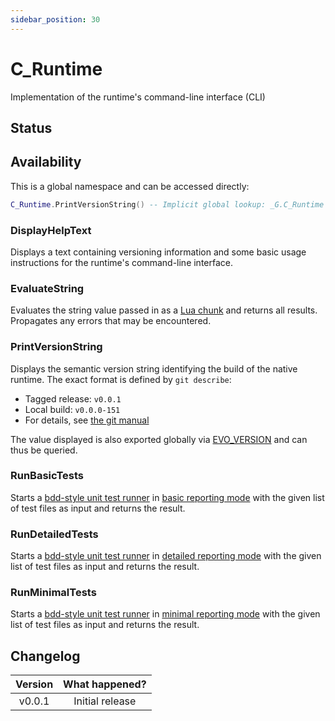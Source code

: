 ```yaml
---
sidebar_position: 30
---
```


# C_Runtime

Implementation of the runtime's command-line interface (CLI)

## Status

<Experimental/>

## Availability

This is a global namespace and can be accessed directly:

```lua
C_Runtime.PrintVersionString() -- Implicit global lookup: _G.C_Runtime
```

### DisplayHelpText

Displays a text containing versioning information and some basic usage instructions for the runtime's command-line interface.

### EvaluateString

Evaluates the string value passed in as a [Lua chunk](https://www.lua.org/pil/1.1.html) and returns all results. Propagates any errors that may be encountered.

<Function>
<Parameters>
<Parameter name="luaCode" type="string"/>
</Parameters>
<Returns>
<Return varargs="true" />
</Returns>
</Function>

### PrintVersionString

Displays the semantic version string identifying the build of the native runtime. The exact format is defined by `git describe`:

- Tagged release: `v0.0.1`
- Local build: `v0.0.0-151`
- For details, see [the git manual](https://git-scm.com/docs/git-describe)

The value displayed is also exported globally via [EVO_VERSION](/docs/references/api/globals#evo-version) and can thus be queried.

### RunBasicTests

Starts a [bdd-style unit test runner](/docs/references/api/libraries/bdd) in [basic reporting mode](/docs/how-to-guides/unit-testing#basic-reports) with the given list of test files as input and returns the result.

<Function>
<Parameters>
<Parameter name="specFiles" type="table"/>
</Parameters>
<Returns>
<Return name="success" type="boolean"/>
</Returns>
</Function>

### RunDetailedTests

Starts a [bdd-style unit test runner](/docs/references/api/libraries/bdd) in [detailed reporting mode](/docs/how-to-guides/unit-testing#detailed-reports) with the given list of test files as input and returns the result.

<Function>
<Parameters>
<Parameter name="specFiles" type="table"/>
</Parameters>
<Returns>
<Return name="success" type="boolean"/>
</Returns>
</Function>

### RunMinimalTests

Starts a [bdd-style unit test runner](/docs/references/api/libraries/bdd) in [minimal reporting mode](/docs/how-to-guides/unit-testing#minimal-reports) with the given list of test files as input and returns the result.

<Function>
<Parameters>
<Parameter name="specFiles" type="table"/>
</Parameters>
<Returns>
<Return name="success" type="boolean"/>
</Returns>
</Function>

## Changelog

| Version | What happened?  |
| :-----: | :-------------: |
| v0.0.1  | Initial release |
